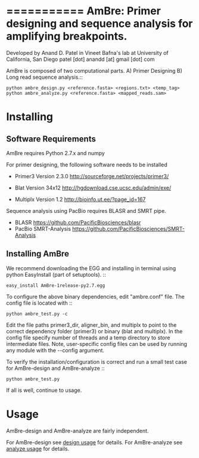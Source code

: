 ===========
AmBre: Primer designing and sequence analysis for amplifying breakpoints.
===========

Developed by Anand D. Patel in Vineet Bafna's lab at University of California, San Diego
patel [dot] anandd [at] gmail [dot] com

AmBre is composed of two computational parts. A) Primer Designing
B) Long read sequence analysis.::

    python ambre_design.py <reference.fasta> <regions.txt> <temp_tag>
    python ambre_analyze.py <reference.fasta> <mapped_reads.sam>


Installing
=========

Software Requirements
-------------

AmBre requires Python 2.7.x and numpy

For primer designing, the following software needs to be installed

* Primer3 Version 2.3.0 http://sourceforge.net/projects/primer3/

* Blat Version 34x12 http://hgdownload.cse.ucsc.edu/admin/exe/

* Multiplx Version 1.2 http://bioinfo.ut.ee/?page_id=167

Sequence analysis using PacBio requires BLASR and SMRT pipe.
* BLASR https://github.com/PacificBiosciences/blasr
* PacBio SMRT-Analysis https://github.com/PacificBiosciences/SMRT-Analysis

Installing AmBre
-------------

We recommend downloading the EGG and installing in terminal
 using python EasyInstall (part of setuptools). ::
	
	easy_install AmBre-1release-py2.7.egg

To configure the above binary dependencies, edit "ambre.conf" file. The config file
is located with ::

	python ambre_test.py -c

Edit the file paths primer3_dir, aligner_bin, and multiplx to point to the correct
dependency folder (primer3) or binary (blat and multiplx). In the config
file specify number of threads and a temp directory to store intermediate files.
 Note, user-specific  config files can be used by running any module with the --config argument. 
 
To verify the installation/configuration is correct and
 run a small test case for AmBre-design and AmBre-analyze ::

	python ambre_test.py
	
If all is well, continue to usage.

Usage
=========
AmBre-design and AmBre-analyze are fairly independent.

For AmBre-design see [design usage](USEAGE-DESIGN.md) for details.
For AmBre-analyze see [analyze usage](USEAGE-ANALYZE.md) for details.

